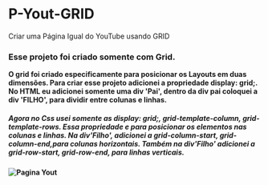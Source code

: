 # P-Yout-GRID
Criar uma Página Igual do YouTube usando GRID
<h3>Esse projeto foi criado somente com Grid.</h3>
<b>O grid foi criado especificamente para posicionar os Layouts em duas dimensões. Para criar esse projeto adicionei a propriedade display: grid;. No HTML eu adicionei somente uma div 'Pai', dentro da div pai coloquei a div 'FILHO', para dividir entre colunas e linhas. <b>
<h5>Agora no Css usei somente as <i>display: grid;, grid-template-column, grid-template-rows</i>. Essa propriedade e para posicionar os elementos nas colunas e linhas.
Na div'Filho', adicionei a <i>grid-column-start, grid-column-end,</i>para colunas horizontais.
Também na div'Filho' adicionei a <i>grid-row-start, grid-row-end</i>, para linhas verticais.</h5>

![Pagina Yout](https://github.com/thiagoHo/P-Yout-GRID/assets/135985268/daecb4c7-3a30-4690-9d26-b59575846183)
